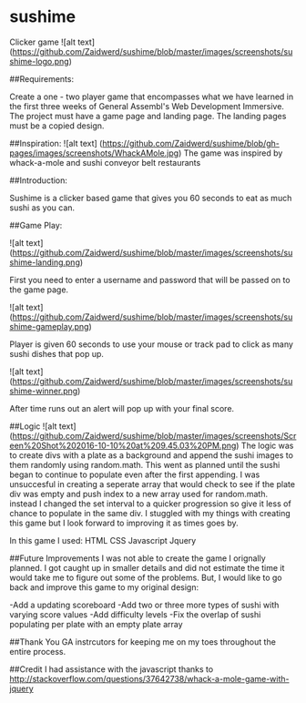 # sushime
Clicker game
![alt text] (https://github.com/Zaidwerd/sushime/blob/master/images/screenshots/sushime-logo.png)

##Requirements:
 
 Create a one - two player game that encompasses what we have learned in the first three weeks of General Assembl's Web Development Immersive. The project must have a game page and landing page. The landing pages must be a copied design. 
 
##Inspiration:
![alt text] (https://github.com/Zaidwerd/sushime/blob/gh-pages/images/screenshots/WhackAMole.jpg)
The game was inspired by whack-a-mole and sushi conveyor belt restaurants 

##Introduction:

Sushime is a clicker based game that gives you 60 seconds to eat as much sushi as you can.

##Game Play:

![alt text] (https://github.com/Zaidwerd/sushime/blob/master/images/screenshots/sushime-landing.png)

First you need to enter a username and password that will be passed on to the game page.

![alt text] (https://github.com/Zaidwerd/sushime/blob/master/images/screenshots/sushime-gameplay.png)

Player is given 60 seconds to use your mouse or track pad to click as many sushi dishes that pop up.

![alt text] (https://github.com/Zaidwerd/sushime/blob/master/images/screenshots/sushime-winner.png)

After time runs out an alert will pop up with your final score.

##Logic
![alt text] (https://github.com/Zaidwerd/sushime/blob/master/images/screenshots/Screen%20Shot%202016-10-10%20at%209.45.03%20PM.png)
The logic was to create divs with a plate as a background and append the sushi images to them randomly using random.math. This went as planned until the sushi began to continue to populate even after the first appending. I was unsuccesful in creating a seperate array that would check to see if the plate div was empty and push index to a new array used for random.math. instead I changed the set interval to a quicker progression so give it less of chance to populate in the same div. I stuggled with my things with creating this game but I look forward to improving it as times goes by.

In this game I used:
HTML
CSS
Javascript
Jquery


##Future Improvements
I was not able to create the game I orignally planned. I got caught up in smaller details and did not estimate the time it would take me to figure out some of the problems. But, I would like to go back and improve this game to my original design:

-Add a updating scoreboard
-Add two or three more types of sushi with varying score values
-Add difficulty levels 
-Fix the overlap of sushi populating per plate with an empty plate array

##Thank You
GA instrcutors for keeping me on my toes throughout the entire process.

##Credit
I had assistance with the javascript thanks to
http://stackoverflow.com/questions/37642738/whack-a-mole-game-with-jquery

